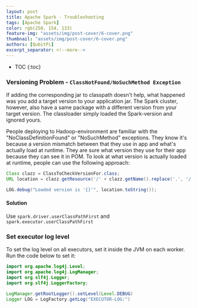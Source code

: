 ```yaml
---
layout: post
title: Apache Spark - Troubleshooting
tags: [Apache Spark]
color: rgb(250, 154, 133)
feature-img: "assets/img/post-cover/6-cover.png"
thumbnail: "assets/img/post-cover/6-cover.png"
authors: [QubitPi]
excerpt_separator: <!--more-->
---
```


<!--more-->

* TOC
{:toc}

### Versioning Problem - `ClassNotFound/NoSuchMethod Exception`

If adding the corresponding jar to classpath doesn't help, what happened was you add a target version to your
application jar. The Spark cluster, however, also have a same package with a different version from your target version.
The classloader simply loaded the Spark-version and ignored yours.

People deploying to Hadoop-environment are familiar with the "NoClassDefinitionFound" or "NoSuchMethod" exceptions. They
know it's because a version mismatch between that they use in app and what's actually load at runtime. They are sure
what version they use for their app because they can see it in POM. To look at what version is actually loaded at
runtime, people can use the following approach:

```java
Class clazz = ClassToCheckVersionFor.class;
URL location = clazz.getResource('/' + clazz.getName().replace('.', '/') + ".class");

LOG.debug("Loaded version is '{}'", location.toString());
```

#### Solution

Use `spark.driver.userClassPathFirst` and `spark.executor.userClassPathFirst`

### Set executor log level

To set the log level on all executors, set it inside the JVM on each worker. Run the code below to set it:

```java
import org.apache.log4j.Level;
import org.apache.log4j.LogManager;
import org.slf4j.Logger;
import org.slf4j.LoggerFactory;

LogManager.getRootLogger().setLevel(Level.DEBUG)
Logger LOG = LogFactory.getLog("EXECUTOR-LOG:")
```
